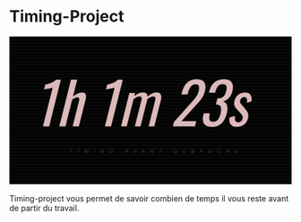 # Timing-Project

![image](https://github.com/nihilstic/Timing-Project/blob/master/example)

Timing-project vous permet de savoir combien de temps il vous reste avant de partir du travail.
